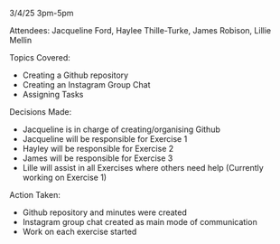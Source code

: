 3/4/25 3pm-5pm

Attendees: Jacqueline Ford, Haylee Thille-Turke, James Robison, Lillie Mellin

Topics Covered:
- Creating a Github repository
- Creating an Instagram Group Chat
- Assigning Tasks

Decisions Made:
- Jacqueline is in charge of creating/organising Github
- Jacqueline will be responsible for Exercise 1
- Hayley will be responsible for Exercise 2
- James will be responsible for Exercise 3
- Lille will assist in all Exercises where others need help (Currently working on Exercise 1)

Action Taken:
- Github repository and minutes were created
- Instagram group chat created as main mode of communication
- Work on each exercise started

